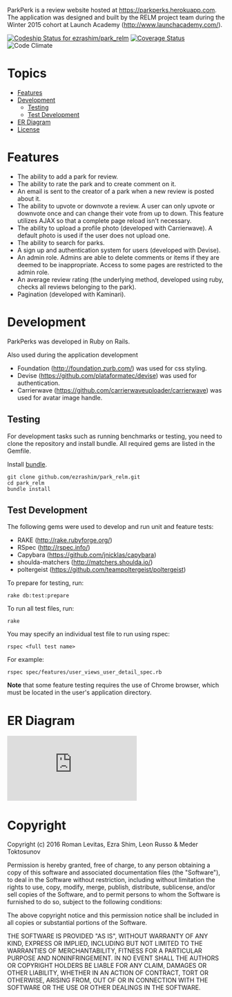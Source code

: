 
ParkPerk is a review website hosted at https://parkperks.herokuapp.com.  The application was designed and built by the RELM project team during the Winter 2015 cohort at Launch Academy (http://www.launchacademy.com/).

[ ![Codeship Status for ezrashim/park_relm](https://codeship.com/projects/43a8c850-953e-0133-ea74-520d149e6bdf/status?branch=master)](https://codeship.com/projects/125143)
[![Coverage Status](https://coveralls.io/repos/ezrashim/park_relm/badge.svg?branch=master&service=github)](https://coveralls.io/github/ezrashim/park_relm?branch=master)
![Code Climate](https://codeclimate.com/github/ezrashim/park_relm.png)

# Topics

- [Features](#features)
- [Development](#development)
    - [Testing](#testing)
    - [Test Development](#test-development)
- [ER Diagram](#er-diagram)
- [License](#license)

# Features

- The ability to add a park for review.
- The ability to rate the park and to create comment on it.
- An email is sent to the creator of a park when a new review is posted about it.
- The ability to upvote or downvote a review. A user can only upvote or downvote once and can change their vote from up to down. This feature utilizes AJAX so that a complete page reload isn't necessary.
- The ability to upload a profile photo (developed with Carrierwave). A default photo is used if the user does not upload one.
- The ability to search for parks.
- A sign up and authentication system for users (developed with Devise).
- An admin role. Admins are able to delete comments or items if they are deemed to be inappropriate.  Access to some pages are restricted to the admin role.
- An average review rating (the underlying method, developed using ruby, checks all reviews belonging to the park).
- Pagination (developed with Kaminari).

# Development

ParkPerks was developed in Ruby on Rails.

Also used during the application development

- Foundation (http://foundation.zurb.com/) was used for css styling.
- Devise (https://github.com/plataformatec/devise) was used for authentication.
- Carrierwave (https://github.com/carrierwaveuploader/carrierwave) was used for avatar image handle.

## Testing

For development tasks such as running benchmarks or testing, you need to clone the repository and install bundle.  All required gems are listed in the Gemfile.

Install [bundle](http://bundler.io/).

    git clone github.com/ezrashim/park_relm.git
    cd park_relm
    bundle install

## Test Development

The following gems were used to develop and run unit and feature tests:
- RAKE (http://rake.rubyforge.org/)
- RSpec (http://rspec.info/)
- Capybara (https://github.com/jnicklas/capybara)
- shoulda-matchers (http://matchers.shoulda.io/)
- poltergeist (https://github.com/teampoltergeist/poltergeist)

To prepare for testing, run:

    rake db:test:prepare

To run all test files, run:

    rake

You may specify an individual test file to run using rspec:

    rspec <full test name>

For example:

    rspec spec/features/user_views_user_detail_spec.rb

**Note** that some feature testing requires the use of Chrome browser, which must be located in the user's application directory.

# ER Diagram

![Entity Relationship Diagram](https://www.dropbox.com/s/lt540p1hs5rg3hc/park_diagrams.pdf?dl=0)

# Copyright

Copyright (c) 2016 Roman Levitas, Ezra Shim, Leon Russo & Meder Toktosunov

Permission is hereby granted, free of charge, to any person obtaining a copy of this software and associated documentation files (the "Software"), to deal in the Software without restriction, including without limitation the rights to use, copy, modify, merge, publish, distribute, sublicense, and/or sell copies of the Software, and to permit persons to whom the Software is furnished to do so, subject to the following conditions:

The above copyright notice and this permission notice shall be included in all copies or substantial portions of the Software.

THE SOFTWARE IS PROVIDED "AS IS", WITHOUT WARRANTY OF ANY KIND, EXPRESS OR IMPLIED, INCLUDING BUT NOT LIMITED TO THE WARRANTIES OF MERCHANTABILITY, FITNESS FOR A PARTICULAR PURPOSE AND NONINFRINGEMENT. IN NO EVENT SHALL THE AUTHORS OR COPYRIGHT HOLDERS BE LIABLE FOR ANY CLAIM, DAMAGES OR OTHER LIABILITY, WHETHER IN AN ACTION OF CONTRACT, TORT OR OTHERWISE, ARISING FROM, OUT OF OR IN CONNECTION WITH THE SOFTWARE OR THE USE OR OTHER DEALINGS IN THE SOFTWARE.
